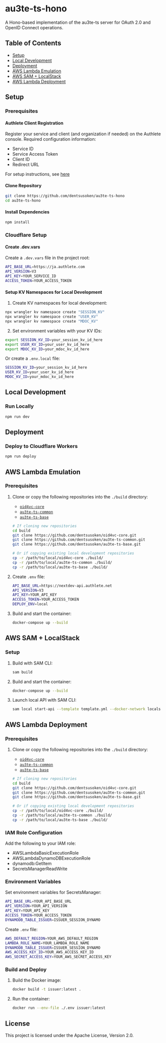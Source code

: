 # au3te-ts-hono

A Hono-based implementation of the au3te-ts server for OAuth 2.0 and OpenID Connect operations.

## Table of Contents

- [Setup](#setup)
- [Local Development](#local-development)
- [Deployment](#deployment)
- [AWS Lambda Emulation](#aws-lambda-emulation)
- [AWS SAM + LocalStack](#aws-sam--localstack)
- [AWS Lambda Deployment](#aws-lambda-deployment)

## Setup

### Prerequisites

#### Authlete Client Registration

Register your service and client (and organization if needed) on the Authlete console.
Required configuration information:

- Service ID
- Service Access Token
- Client ID
- Redirect URL

For setup instructions, see [here](https://www.authlete.com/ja/developers/tutorial/signup/)

#### Clone Repository

```bash
git clone https://github.com/dentsusoken/au3te-ts-hono
cd au3te-ts-hono
```

#### Install Dependencies

```bash
npm install
```

### Cloudflare Setup

#### Create .dev.vars

Create a `.dev.vars` file in the project root:

```bash
API_BASE_URL=https://ja.authlete.com
API_VERSION=V3
API_KEY=YOUR_SERVICE_ID
ACCESS_TOKEN=YOUR_ACCESS_TOKEN
```

#### Setup KV Namespaces for Local Development

1. Create KV namespaces for local development:

```bash
npx wrangler kv namespace create "SESSION_KV"
npx wrangler kv namespace create "USER_KV"
npx wrangler kv namespace create "MDOC_KV"
```

2. Set environment variables with your KV IDs:

```bash
export SESSION_KV_ID=your_session_kv_id_here
export USER_KV_ID=your_user_kv_id_here
export MDOC_KV_ID=your_mdoc_kv_id_here
```

Or create a `.env.local` file:

```bash
SESSION_KV_ID=your_session_kv_id_here
USER_KV_ID=your_user_kv_id_here
MDOC_KV_ID=your_mdoc_kv_id_here
```

## Local Development

### Run Locally

```bash
npm run dev
```

## Deployment

### Deploy to Cloudflare Workers

```bash
npm run deploy
```

## AWS Lambda Emulation

### Prerequisites

1. Clone or copy the following repositories into the `./build` directory:

   - [`oid4vc-core`](https://github.com/dentsusoken/oid4vc-core.git)
   - [`au3te-ts-common`](https://github.com/dentsusoken/au3te-ts-common.git)
   - [`au3te-ts-base`](https://github.com/dentsusoken/au3te-ts-base.git)

   ```bash
   # If cloning new repositories
   cd build
   git clone https://github.com/dentsusoken/oid4vc-core.git
   git clone https://github.com/dentsusoken/au3te-ts-common.git
   git clone https://github.com/dentsusoken/au3te-ts-base.git

   # Or if copying existing local development repositories
   cp -r /path/to/local/oid4vc-core ./build/
   cp -r /path/to/local/au3te-ts-common ./build/
   cp -r /path/to/local/au3te-ts-base ./build/
   ```

2. Create `.env` file:

   ```bash
   API_BASE_URL=https://nextdev-api.authlete.net
   API_VERSION=V3
   API_KEY=YOUR_API_KEY
   ACCESS_TOKEN=YOUR_ACCESS_TOKEN
   DEPLOY_ENV=local
   ```

3. Build and start the container:

   ```bash
   docker-compose up --build
   ```

## AWS SAM + LocalStack

### Setup

1. Build with SAM CLI:

   ```bash
   sam build
   ```

2. Build and start the container:

   ```bash
   docker-compose up --build
   ```

3. Launch local API with SAM CLI:

   ```bash
   sam local start-api --template template.yml --docker-network localstack-net
   ```

## AWS Lambda Deployment

### Prerequisites

1. Clone or copy the following repositories into the `./build` directory:

   - [`oid4vc-core`](https://github.com/dentsusoken/oid4vc-core.git)
   - [`au3te-ts-common`](https://github.com/dentsusoken/au3te-ts-common.git)
   - [`au3te-ts-base`](https://github.com/dentsusoken/au3te-ts-base.git)

   ```bash
   # If cloning new repositories
   cd build
   git clone https://github.com/dentsusoken/oid4vc-core.git
   git clone https://github.com/dentsusoken/au3te-ts-common.git
   git clone https://github.com/dentsusoken/au3te-ts-base.git

   # Or if copying existing local development repositories
   cp -r /path/to/local/oid4vc-core ./build/
   cp -r /path/to/local/au3te-ts-common ./build/
   cp -r /path/to/local/au3te-ts-base ./build/
   ```

### IAM Role Configuration

Add the following to your IAM role:

- AWSLambdaBasicExecutionRole
- AWSLambdaDynamoDBExecutionRole
- dynamodb:GetItem
- SecretsManagerReadWrite

### Environment Variables

Set environment variables for SecretsManager:

```bash
API_BASE_URL=YOUR_API_BASE_URL
API_VERSION=YOUR_API_VERSION
API_KEY=YOUR_API_KEY
ACCESS_TOKEN=YOUR_ACCESS_TOKEN
DYNAMODB_TABLE_ISSUER=ISSUER_SESSION_DYNAMO
```

Create `.env` file:

```bash
AWS_DEFAULT_REGION=YOUR_AWS_DEFAULT_REGION
LAMBDA_ROLE_NAME=YOUR_LAMBDA_ROLE_NAME
DYNAMODB_TABLE_ISSUER=ISSUER_SESSION_DYNAMO
AWS_ACCESS_KEY_ID=YOUR_AWS_ACCESS_KEY_ID
AWS_SECRET_ACCESS_KEY=YOUR_AWS_SECRET_ACCESS_KEY
```

### Build and Deploy

1. Build the Docker image:

   ```bash
   docker build -t issuer:latest .
   ```

2. Run the container:

   ```bash
   docker run --env-file ./.env issuer:latest
   ```

## License

This project is licensed under the Apache License, Version 2.0.
